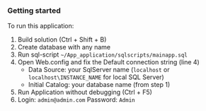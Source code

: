﻿
### Getting started

To run this application:

1. Build solution (Ctrl + Shift + B)
2. Create database with any name
3. Run sql-script `~/App_application/sqlscripts/mainapp.sql`
4. Open Web.config and fix the Default connection string (line 4)
     - Data Source: your SqlServer name (`localhost` or `localhost\INSTANCE_NAME` for local SQL Server)
     - Initial Catalog: your database name (from step 1)
5. Run Application without debugging (Ctrl + F5)
6. Login: `admin@admin.com` Password: `Admin`
